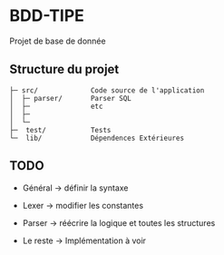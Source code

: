 # BDD-TIPE 

Projet de base de donnée

Structure du projet
-------------------

    ├─ src/             Code source de l'application 
    │  ├─ parser/       Parser SQL 
    │  ├─               etc
    │  ├─ 
    │  └─
    ├─  test/           Tests
    └─  lib/            Dépendences Extérieures



TODO
----

- Général -> définir la syntaxe 
- Lexer -> modifier les constantes
- Parser -> réécrire la logique et toutes les structures

- Le reste -> Implémentation à voir
